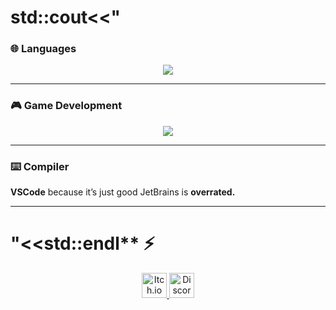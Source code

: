# std::cout<<" 


### 🌐 **Languages**
<p align = "center">
  <img src="https://readme-typing-svg.herokuapp.com?font=Fira+Code&size=24&duration=2000&pause=500&color=10B981&center=true&vCenter=true&width=435&lines=%F0%9F%8C%90+I+use:+;C%2B%2B+(USACO);C%23+(Unity);JS+(Flipper+Zero+%26+WebApps);Python+(Totally+Legal+Stuff);Java+(Robotics)+;Windows+Batch+(CyberPatriot)"/>
</p>

---

### 🎮 **Game Development**

<p align="center">
  <img src="https://readme-typing-svg.herokuapp.com?font=Fira+Code&size=22&duration=2000&pause=500&color=F59E0B&center=true&vCenter=true&width=600&lines=Unity+is+the+best+;Godot+and+Unreal+is+mid"/>
</p>


---

### ⌨️ **Compiler**

**VSCode** because it’s just good
JetBrains is **overrated.**


---

# "<<std::endl** ⚡ 

<p align="center" style="margin-bottom: 10px;">
  <a href="https://mqxs21.itch.io/">
    <img src="https://static-00.iconduck.com/assets.00/itch-io-icon-2048x2048-i6hzclad.png" alt="Itch.io" width="40" height="40"/>
  </a>
  <a href="https://discord.com/users/your-discord-id">
    <img src="https://uxwing.com/wp-content/themes/uxwing/download/brands-and-social-media/discord-round-color-icon.png" alt="Discord" width="40" height="40"/>
  </a>
</p>

